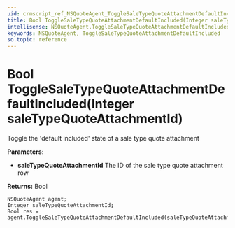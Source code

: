 ```yaml
---
uid: crmscript_ref_NSQuoteAgent_ToggleSaleTypeQuoteAttachmentDefaultIncluded
title: Bool ToggleSaleTypeQuoteAttachmentDefaultIncluded(Integer saleTypeQuoteAttachmentId)
intellisense: NSQuoteAgent.ToggleSaleTypeQuoteAttachmentDefaultIncluded
keywords: NSQuoteAgent, ToggleSaleTypeQuoteAttachmentDefaultIncluded
so.topic: reference
---
```


# Bool ToggleSaleTypeQuoteAttachmentDefaultIncluded(Integer saleTypeQuoteAttachmentId)

Toggle the 'default included' state of a sale type quote attachment

**Parameters:**
 - **saleTypeQuoteAttachmentId** The ID of the sale type quote attachment row

**Returns:** Bool

```crmscript
NSQuoteAgent agent;
Integer saleTypeQuoteAttachmentId;
Bool res = agent.ToggleSaleTypeQuoteAttachmentDefaultIncluded(saleTypeQuoteAttachmentId);
```

